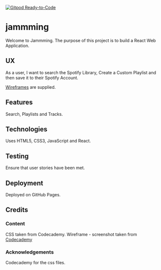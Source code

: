[![Gitpod Ready-to-Code](https://img.shields.io/badge/Gitpod-Ready--to--Code-blue?logo=gitpod)](https://gitpod.io/#https://github.com/derektypist/jammming) 

# jammming

Welcome to Jammming.  The purpose of this project is to build a React Web Application.

## UX

As a user, I want to search the Spotify Library, Create a Custom Playlist and then save it to their Spotify Account.

[Wireframes](wireframes/wireframe-jammming.png) are supplied.

## Features

Search, Playlists and Tracks.

## Technologies

Uses HTML5, CSS3, JavaScript and React.

## Testing

Ensure that user stories have been met.

## Deployment

Deployed on GitHub Pages.

## Credits

### Content

CSS taken from Codecademy.  Wireframe - screenshot taken from [Codecademy](https://www.codecademy.com/paths/web-development/tracks/front-end-applications-with-react/modules/jammming/projects/jammming-prj)

### Acknowledgements

Codecademy for the css files.